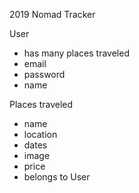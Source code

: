 2019 Nomad Tracker 

User 
  - has many places traveled 
  - email 
  - password 
  - name 

Places traveled 
  - name
  - location
  - dates 
  - image 
  - price 
  - belongs to User 




